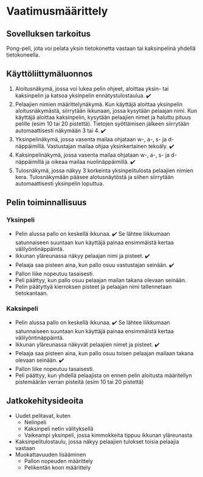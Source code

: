 # Vaatimusmäärittely

## Sovelluksen tarkoitus

Pong-peli, jota voi pelata yksin tietokonetta vastaan tai kaksinpelinä yhdellä tietokoneella.

## Käyttöliittymäluonnos

1. Aloitusnäkymä, jossa voi lukea pelin ohjeet, aloittaa yksin- tai kaksinpelin ja katsoa yksinpelin ennätystulostaulua. :heavy_check_mark:
2. Pelaajien nimien määrittelynäkymä. Kun käyttäjä aloittaa yksinpelin aloitusnäkymästä, siirrytään ikkunaan, jossa kysytään pelaajan nimi. Kun käyttäjä aloittaa kaksinpelin, kysytään pelaajien nimet ja haluttu pituus pelille (esim 10 tai 20 pistettä). Tietojen syöttämisen jälkeen siirrytään automaattisesti näkymään 3 tai 4. :heavy_check_mark:
3. Yksinpelinäkymä, jossa vasenta mailaa ohjataan w-, a-, s- ja d- näppäimillä. Vastustajan mailaa ohjaa yksinkertainen tekoäly. :heavy_check_mark:
4. Kaksinpelinäkymä, jossa vasenta mailaa ohjataan w-, a-, s- ja d- näppäimillä ja oikeaa mailaa nuolinäppäimillä. :heavy_check_mark:
5. Tulosnäkymä, jossa näkyy 3 korkeinta yksinpelitulosta pelaajien nimien kera. Tulosnäkymään pääsee alotusnäytöstä ja siihen siirrytään automaattisesti yksinpelin loputtua.

## Pelin toiminnallisuus

### Yksinpeli

- Pelin alussa pallo on keskellä ikkunaa. :heavy_check_mark: Se lähtee liikkumaan satunnaiseen suuntaan kun käyttäjä painaa ensimmäistä kertaa välilyöntinäppäintä. 
- Ikkunan yläreunassa näkyy pelaajan nimi ja pisteet. :heavy_check_mark:
- Pelaaja saa pisteen aina, kun pallo osuu vastustajan seinään. :heavy_check_mark:
- Pallon liike nopeutuu tasaisesti.
- Peli päättyy, kun pallo osuu pelaajan mailan takana olevaan seinään.
- Pelin päätyttyä kierroksen pisteet ja pelaajan nimi tallennetaan tietokantaan.

### Kaksinpeli

- Pelin alussa pallo on keskellä ikkunaa. :heavy_check_mark: Se lähtee liikkumaan satunnaiseen suuntaan kun käyttäjä painaa ensimmäistä kertaa välilyöntinäppäintä. 
- Ikkunan yläreunassa näkyvät pelaajien nimet ja pisteet. :heavy_check_mark:
- Pelaaja saa pisteen aina, kun pallo osuu toisen pelaajan mailaan takana olevaan seinään. :heavy_check_mark:
- Pallon liike nopeutuu tasaisesti.
- Peli päättyy, kun yhdellä pelaajista on ennen pelin aloitusta määritellyn pistemäärän verran pisteitä (esim 10 tai 20 pistettä)

## Jatkokehitysideoita

- Uudet pelitavat, kuten
  - Nelinpeli
  - Kaksinpeli netin välityksellä
  - Vaikeampi yksinpeli, jossa kimmokkeita tippuu ikkunan yläreunasta
- Kaksinpelitulostaulu, jossa näkyy pelaajien tulokset toisia pelaajia vastaan
- Muokattavuuden lisääminen
  - Pallon nopeuden määrittely
  - Pelikentän koon määrittely
